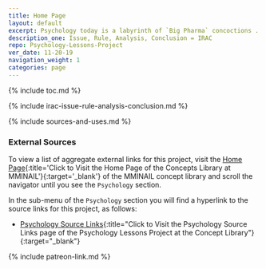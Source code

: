 ```yaml
---
title: Home Page
layout: default
excerpt: Psychology today is a labyrinth of `Big Pharma` concoctions ...
description_one: Issue, Rule, Analysis, Conclusion = IRAC
repo: Psychology-Lessons-Project
ver_date: 11-20-19
navigation_weight: 1
categories: page
---
```


{% include toc.md %}

{% include irac-issue-rule-analysis-conclusion.md %}

{% include sources-and-uses.md %}

### External Sources

To view a list of aggregate external links for this project, visit the [Home Page](https://mminail.github.io/){:title='Click to Visit the Home Page of the Concepts Library at MMINAIL'}{:target='_blank'} of the MMINAIL concept library and scroll the navigator until you see the `Psychology` section.

In the sub-menu of the `Psychology` section you will find a hyperlink to the source links for this project, as follows:

- [Psychology Source Links](https://mminail.github.io/Psychology/Psychology-Source-Links.htm){:title="Click to Visit the Psychology Source Links page of the Psychology Lessons Project at the Concept Library"}{:target="_blank"}

{% include patreon-link.md %}
